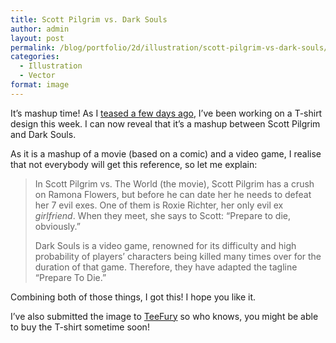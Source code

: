```yaml
---
title: Scott Pilgrim vs. Dark Souls
author: admin
layout: post
permalink: /blog/portfolio/2d/illustration/scott-pilgrim-vs-dark-souls/
categories:
  - Illustration
  - Vector
format: image
---
```

It&#8217;s mashup time! As I [teased a few days ago][1], I&#8217;ve been working on a T-shirt design this week. I can now reveal that it&#8217;s a mashup between Scott Pilgrim and Dark Souls.

As it is a mashup of a movie (based on a comic) and a video game, I realise that not everybody will get this reference, so let me explain:

> In Scott Pilgrim vs. The World (the movie), Scott Pilgrim has a crush on Ramona Flowers, but before he can date her he needs to defeat her 7 evil exes. One of them is Roxie Richter, her only evil ex *girlfriend*. When they meet, she says to Scott: &#8220;Prepare to die, obviously.&#8221;
> 
> Dark Souls is a video game, renowned for its difficulty and high probability of players&#8217; characters being killed many times over for the duration of that game. Therefore, they have adapted the tagline &#8220;Prepare To Die.&#8221;

Combining both of those things, I got this! I hope you like it.

I&#8217;ve also submitted the image to <a href="http://www.teefury.com/" target="_blank">TeeFury</a> so who knows, you might be able to buy the T-shirt sometime soon!

 [1]: http://thecrypt.co.nz/category/blog/drawing-progress-mashup-time/ "Drawing in Progress: Mashup time!"